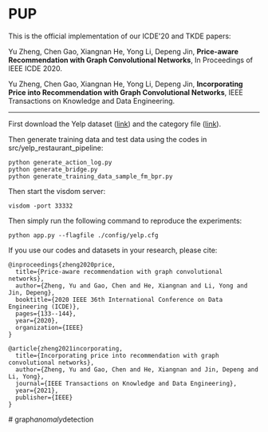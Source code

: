 # PUP
This is the official implementation of our ICDE'20 and TKDE papers:  

Yu Zheng, Chen Gao, Xiangnan He, Yong Li, Depeng Jin, **Price-aware Recommendation with Graph Convolutional Networks**, In Proceedings of IEEE ICDE 2020.

Yu Zheng, Chen Gao, Xiangnan He, Yong Li, Depeng Jin, **Incorporating Price into Recommendation with Graph Convolutional Networks**, IEEE Transactions on Knowledge and Data Engineering.

***
First download the Yelp dataset ([link](https://www.yelp.com/dataset)) and the category file ([link](https://www.yelp.com/developers/documentation/v3/all_category_list/categories.json)).


Then generate training data and test data using the codes in src/yelp_restaurant_pipeline:
```
python generate_action_log.py
python generate_bridge.py
python generate_training_data_sample_fm_bpr.py
```


Then start the visdom server:
```
visdom -port 33332
```


Then simply run the following command to reproduce the experiments:
```
python app.py --flagfile ./config/yelp.cfg
```

If you use our codes and datasets in your research, please cite:
```
@inproceedings{zheng2020price,
  title={Price-aware recommendation with graph convolutional networks},
  author={Zheng, Yu and Gao, Chen and He, Xiangnan and Li, Yong and Jin, Depeng},
  booktitle={2020 IEEE 36th International Conference on Data Engineering (ICDE)},
  pages={133--144},
  year={2020},
  organization={IEEE}
}

@article{zheng2021incorporating,
  title={Incorporating price into recommendation with graph convolutional networks},
  author={Zheng, Yu and Gao, Chen and He, Xiangnan and Jin, Depeng and Li, Yong},
  journal={IEEE Transactions on Knowledge and Data Engineering},
  year={2021},
  publisher={IEEE}
}
```
#   g r a p h _ a n o m a l y _ d e t e c t i o n 
 

